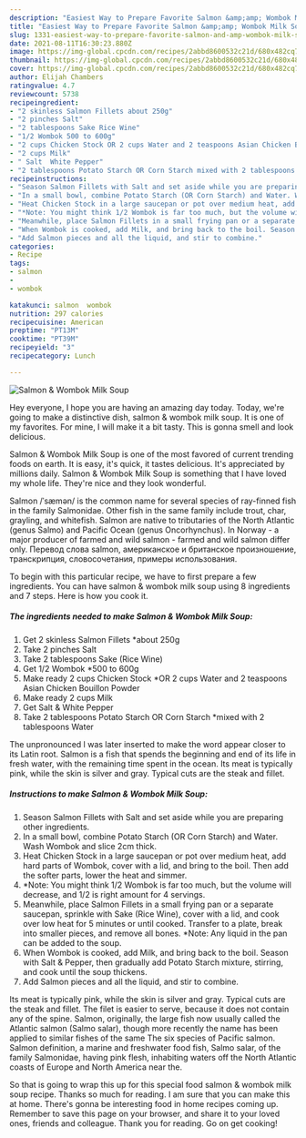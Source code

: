 ```yaml
---
description: "Easiest Way to Prepare Favorite Salmon &amp;amp; Wombok Milk Soup"
title: "Easiest Way to Prepare Favorite Salmon &amp;amp; Wombok Milk Soup"
slug: 1331-easiest-way-to-prepare-favorite-salmon-and-amp-wombok-milk-soup
date: 2021-08-11T16:30:23.880Z
image: https://img-global.cpcdn.com/recipes/2abbd8600532c21d/680x482cq70/salmon-wombok-milk-soup-recipe-main-photo.jpg
thumbnail: https://img-global.cpcdn.com/recipes/2abbd8600532c21d/680x482cq70/salmon-wombok-milk-soup-recipe-main-photo.jpg
cover: https://img-global.cpcdn.com/recipes/2abbd8600532c21d/680x482cq70/salmon-wombok-milk-soup-recipe-main-photo.jpg
author: Elijah Chambers
ratingvalue: 4.7
reviewcount: 5738
recipeingredient:
- "2 skinless Salmon Fillets about 250g"
- "2 pinches Salt"
- "2 tablespoons Sake Rice Wine"
- "1/2 Wombok 500 to 600g"
- "2 cups Chicken Stock OR 2 cups Water and 2 teaspoons Asian Chicken Bouillon Powder"
- "2 cups Milk"
- " Salt  White Pepper"
- "2 tablespoons Potato Starch OR Corn Starch mixed with 2 tablespoons Water"
recipeinstructions:
- "Season Salmon Fillets with Salt and set aside while you are preparing other ingredients."
- "In a small bowl, combine Potato Starch (OR Corn Starch) and Water. Wash Wombok and slice 2cm thick."
- "Heat Chicken Stock in a large saucepan or pot over medium heat, add hard parts of Wombok, cover with a lid, and bring to the boil. Then add the softer parts, lower the heat and simmer."
- "*Note: You might think 1/2 Wombok is far too much, but the volume will decrease, and 1/2 is right amount for 4 servings."
- "Meanwhile, place Salmon Fillets in a small frying pan or a separate saucepan, sprinkle with Sake (Rice Wine), cover with a lid, and cook over low heat for 5 minutes or until cooked. Transfer to a plate, break into smaller pieces, and remove all bones. *Note: Any liquid in the pan can be added to the soup."
- "When Wombok is cooked, add Milk, and bring back to the boil. Season with Salt &amp; Pepper, then gradually add Potato Starch mixture, stirring, and cook until the soup thickens."
- "Add Salmon pieces and all the liquid, and stir to combine."
categories:
- Recipe
tags:
- salmon
- 
- wombok

katakunci: salmon  wombok 
nutrition: 297 calories
recipecuisine: American
preptime: "PT13M"
cooktime: "PT39M"
recipeyield: "3"
recipecategory: Lunch

---
```



![Salmon &amp; Wombok Milk Soup](https://img-global.cpcdn.com/recipes/2abbd8600532c21d/680x482cq70/salmon-wombok-milk-soup-recipe-main-photo.jpg)

Hey everyone, I hope you are having an amazing day today. Today, we're going to make a distinctive dish, salmon &amp; wombok milk soup. It is one of my favorites. For mine, I will make it a bit tasty. This is gonna smell and look delicious.

Salmon &amp; Wombok Milk Soup is one of the most favored of current trending foods on earth. It is easy, it's quick, it tastes delicious. It's appreciated by millions daily. Salmon &amp; Wombok Milk Soup is something that I have loved my whole life. They're nice and they look wonderful.

Salmon /ˈsæmən/ is the common name for several species of ray-finned fish in the family Salmonidae. Other fish in the same family include trout, char, grayling, and whitefish. Salmon are native to tributaries of the North Atlantic (genus Salmo) and Pacific Ocean (genus Oncorhynchus). In Norway - a major producer of farmed and wild salmon - farmed and wild salmon differ only. Перевод слова salmon, американское и британское произношение, транскрипция, словосочетания, примеры использования.


To begin with this particular recipe, we have to first prepare a few ingredients. You can have salmon &amp; wombok milk soup using 8 ingredients and 7 steps. Here is how you cook it.

<!--inarticleads1-->

##### The ingredients needed to make Salmon &amp; Wombok Milk Soup:

1. Get 2 skinless Salmon Fillets *about 250g
1. Take 2 pinches Salt
1. Take 2 tablespoons Sake (Rice Wine)
1. Get 1/2 Wombok *500 to 600g
1. Make ready 2 cups Chicken Stock *OR 2 cups Water and 2 teaspoons Asian Chicken Bouillon Powder
1. Make ready 2 cups Milk
1. Get  Salt &amp; White Pepper
1. Take 2 tablespoons Potato Starch OR Corn Starch *mixed with 2 tablespoons Water


The unpronounced l was later inserted to make the word appear closer to its Latin root. Salmon is a fish that spends the beginning and end of its life in fresh water, with the remaining time spent in the ocean. Its meat is typically pink, while the skin is silver and gray. Typical cuts are the steak and fillet. 

<!--inarticleads2-->

##### Instructions to make Salmon &amp; Wombok Milk Soup:

1. Season Salmon Fillets with Salt and set aside while you are preparing other ingredients.
1. In a small bowl, combine Potato Starch (OR Corn Starch) and Water. Wash Wombok and slice 2cm thick.
1. Heat Chicken Stock in a large saucepan or pot over medium heat, add hard parts of Wombok, cover with a lid, and bring to the boil. Then add the softer parts, lower the heat and simmer.
1. *Note: You might think 1/2 Wombok is far too much, but the volume will decrease, and 1/2 is right amount for 4 servings.
1. Meanwhile, place Salmon Fillets in a small frying pan or a separate saucepan, sprinkle with Sake (Rice Wine), cover with a lid, and cook over low heat for 5 minutes or until cooked. Transfer to a plate, break into smaller pieces, and remove all bones. *Note: Any liquid in the pan can be added to the soup.
1. When Wombok is cooked, add Milk, and bring back to the boil. Season with Salt &amp; Pepper, then gradually add Potato Starch mixture, stirring, and cook until the soup thickens.
1. Add Salmon pieces and all the liquid, and stir to combine.


Its meat is typically pink, while the skin is silver and gray. Typical cuts are the steak and fillet. The filet is easier to serve, because it does not contain any of the spine. Salmon, originally, the large fish now usually called the Atlantic salmon (Salmo salar), though more recently the name has been applied to similar fishes of the same The six species of Pacific salmon. Salmon definition, a marine and freshwater food fish, Salmo salar, of the family Salmonidae, having pink flesh, inhabiting waters off the North Atlantic coasts of Europe and North America near the. 

So that is going to wrap this up for this special food salmon &amp; wombok milk soup recipe. Thanks so much for reading. I am sure that you can make this at home. There's gonna be interesting food in home recipes coming up. Remember to save this page on your browser, and share it to your loved ones, friends and colleague. Thank you for reading. Go on get cooking!
